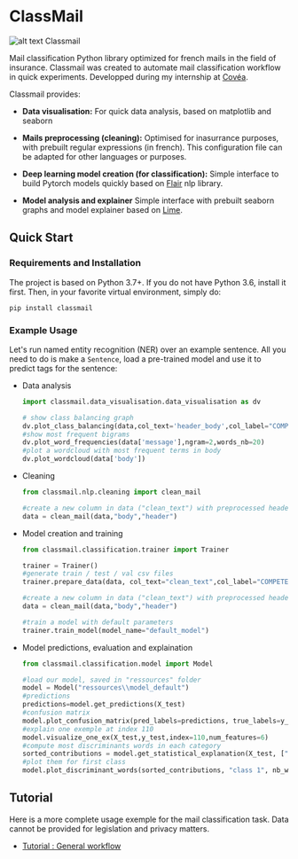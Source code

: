 # ClassMail

![alt text](classmail_logo.png "Classmail icon") Classmail

Mail classification Python library optimized for french mails in the field of insurance. Classmail was created to automate mail classification workflow in quick experiments. Developped during my internship at [Covéa](https://www.covea.eu).

Classmail provides:

* **Data visualisation:** For quick data analysis, based on matplotlib and seaborn

* **Mails preprocessing (cleaning):** Optimised for inasurrance purposes, with prebuilt regular expressions (in french). This configuration file can be adapted for other languages or purposes.

* **Deep learning model creation (for classification):** Simple interface to build Pytorch models quickly based on [Flair](https://github.com/zalandoresearch/flair) nlp library.

* **Model analysis and explainer** Simple interface with prebuilt seaborn graphs and model explainer based on [Lime](https://github.com/marcotcr/lime).


## Quick Start

### Requirements and Installation

The project is based on Python 3.7+.
If you do not have Python 3.6, install it first. 
Then, in your favorite virtual environment, simply do:

```
pip install classmail
```

### Example Usage

Let's run named entity recognition (NER) over an example sentence. All you need to do is make a `Sentence`, load 
a pre-trained model and use it to predict tags for the sentence:


* Data analysis
    ```python
    import classmail.data_visualisation.data_visualisation as dv

    # show class balancing graph
    dv.plot_class_balancing(data,col_text='header_body',col_label="COMPETENCE", title="Catégories des mails")
    #show most frequent bigrams
    dv.plot_word_frequencies(data['message'],ngram=2,words_nb=20)
    #plot a wordcloud with most frequent terms in body
    dv.plot_wordcloud(data['body'])
    ```

    
* Cleaning
    ```python
    from classmail.nlp.cleaning import clean_mail

    #create a new column in data ("clean_text") with preprocessed header and body
    data = clean_mail(data,"body","header")
    ```

* Model creation and training
    ```python
    from classmail.classification.trainer import Trainer
    
    trainer = Trainer()
    #generate train / test / val csv files
    trainer.prepare_data(data, col_text="clean_text",col_label="COMPETENCE", train_size=0.7, val_size=0.15, test_size=0.15)

    #create a new column in data ("clean_text") with preprocessed header and body
    data = clean_mail(data,"body","header")

    #train a model with default parameters
    trainer.train_model(model_name="default_model")
    ```

* Model predictions, evaluation and explaination
    ```python
    from classmail.classification.model import Model

    #load our model, saved in "ressources" folder
    model = Model("ressources\\model_default")
    #predictions
    predictions=model.get_predictions(X_test)
    #confusion matrix
    model.plot_confusion_matrix(pred_labels=predictions, true_labels=y_test)
    #explain one exemple at index 110
    model.visualize_one_ex(X_test,y_test,index=110,num_features=6)
    #compute most discriminants words in each category
    sorted_contributions = model.get_statistical_explanation(X_test, ["class 1","class 2","class 3"] sample_size=15)
    #plot them for first class
    model.plot_discriminant_words(sorted_contributions, "class 1", nb_words=15)
    ```


## Tutorial

Here is a more complete usage exemple for the mail classification task. Data cannot be provided for legislation and privacy matters.

* [Tutorial : General workflow](/Tutorial.ipynb)